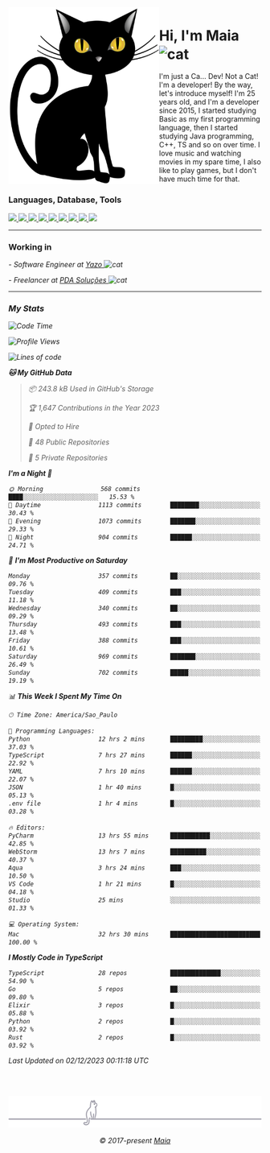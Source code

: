 <img align="left" src="https://raw.githubusercontent.com/gabrielmaialva33/gabrielmaialva33/master/assets/cat_0.png" alt="Stats" width="300px">

<h1 align="left">Hi, I'm Maia 
<img src="https://emojis.slackmojis.com/emojis/images/1643509834/36299/black-cat.gif?1643509834" width="50" height="60" align="center"  alt="cat"/>
</h1>

I'm just a Ca... Dev! Not a Cat! I'm a developer! By the way, let's introduce myself!
I'm 25 years old, and I'm a developer since 2015, I started studying Basic as my first programming
language, then I started studying Java programming, C++, TS and so on over time.
I love music and watching movies in my spare time, I also like to play games, but I don't have much time for that.

<h3 align="left">Languages, Database, Tools</h3>
<p>
  <a href="https://www.typescriptlang.org">
    <img src="https://skillicons.dev/icons?i=ts" />
  </a>
  <a href="https://go.dev">
    <img src="https://skillicons.dev/icons?i=go" />
  </a>
  <a href="https://www.python.org">
    <img src="https://skillicons.dev/icons?i=python" />
  </a>
  <a href="https://gradle.org">
    <img src="https://skillicons.dev/icons?i=gradle" />
  </a>
  <a href="https://redis.io">
    <img src="https://skillicons.dev/icons?i=redis" />
  </a>
  <a href="https://www.mongodb.com">
    <img src="https://skillicons.dev/icons?i=mongodb" />
  </a>
  <a href="https://nodejs.org">
    <img src="https://skillicons.dev/icons?i=nodejs" />
  </a>
  <a href="https://www.javascript.com">
    <img src="https://skillicons.dev/icons?i=js" />
  </a>
  <a href="https://www.docker.com">
    <img src="https://skillicons.dev/icons?i=docker" />
  </a>
</p>

<hr/>

<h3>Working in</h3>

<p><em> - Software Engineer at <a href="[https://pdasolucoes.com.br](https://yazo.com.br/)">Yazo
</a><img src="https://media.giphy.com/media/WUlplcMpOCEmTGBtBW/giphy.gif" width="30" alt="cat"> 
</em></p>
<p><em> - Freelancer at <a href="[https://pdasolucoes.com.br](https://pdasolucoes.com.br/)">PDA Soluções
</a><img src="https://media.giphy.com/media/WUlplcMpOCEmTGBtBW/giphy.gif" width="30" alt="cat"> 

<hr/>

### My Stats

<!--START_SECTION:waka-->
![Code Time](http://img.shields.io/badge/Code%20Time-3%2C531%20hrs%204%20mins-blue)

![Profile Views](http://img.shields.io/badge/Profile%20Views-0-blue)

![Lines of code](https://img.shields.io/badge/From%20Hello%20World%20I%27ve%20Written-958.2%20thousand%20lines%20of%20code-blue)

**🐱 My GitHub Data** 

> 📦 243.8 kB Used in GitHub's Storage 
 > 
> 🏆 1,647 Contributions in the Year 2023
 > 
> 💼 Opted to Hire
 > 
> 📜 48 Public Repositories 
 > 
> 🔑 5 Private Repositories 
 > 
**I'm a Night 🦉** 

```text
🌞 Morning                568 commits         ████░░░░░░░░░░░░░░░░░░░░░   15.53 % 
🌆 Daytime                1113 commits        ████████░░░░░░░░░░░░░░░░░   30.43 % 
🌃 Evening                1073 commits        ███████░░░░░░░░░░░░░░░░░░   29.33 % 
🌙 Night                  904 commits         ██████░░░░░░░░░░░░░░░░░░░   24.71 % 
```
📅 **I'm Most Productive on Saturday** 

```text
Monday                   357 commits         ██░░░░░░░░░░░░░░░░░░░░░░░   09.76 % 
Tuesday                  409 commits         ███░░░░░░░░░░░░░░░░░░░░░░   11.18 % 
Wednesday                340 commits         ██░░░░░░░░░░░░░░░░░░░░░░░   09.29 % 
Thursday                 493 commits         ███░░░░░░░░░░░░░░░░░░░░░░   13.48 % 
Friday                   388 commits         ███░░░░░░░░░░░░░░░░░░░░░░   10.61 % 
Saturday                 969 commits         ███████░░░░░░░░░░░░░░░░░░   26.49 % 
Sunday                   702 commits         █████░░░░░░░░░░░░░░░░░░░░   19.19 % 
```


📊 **This Week I Spent My Time On** 

```text
🕑︎ Time Zone: America/Sao_Paulo

💬 Programming Languages: 
Python                   12 hrs 2 mins       █████████░░░░░░░░░░░░░░░░   37.03 % 
TypeScript               7 hrs 27 mins       ██████░░░░░░░░░░░░░░░░░░░   22.92 % 
YAML                     7 hrs 10 mins       ██████░░░░░░░░░░░░░░░░░░░   22.07 % 
JSON                     1 hr 40 mins        █░░░░░░░░░░░░░░░░░░░░░░░░   05.13 % 
.env file                1 hr 4 mins         █░░░░░░░░░░░░░░░░░░░░░░░░   03.28 % 

🔥 Editors: 
PyCharm                  13 hrs 55 mins      ███████████░░░░░░░░░░░░░░   42.85 % 
WebStorm                 13 hrs 7 mins       ██████████░░░░░░░░░░░░░░░   40.37 % 
Aqua                     3 hrs 24 mins       ███░░░░░░░░░░░░░░░░░░░░░░   10.50 % 
VS Code                  1 hr 21 mins        █░░░░░░░░░░░░░░░░░░░░░░░░   04.18 % 
Studio                   25 mins             ░░░░░░░░░░░░░░░░░░░░░░░░░   01.33 % 

💻 Operating System: 
Mac                      32 hrs 30 mins      █████████████████████████   100.00 % 
```

**I Mostly Code in TypeScript** 

```text
TypeScript               28 repos            ██████████████░░░░░░░░░░░   54.90 % 
Go                       5 repos             ██░░░░░░░░░░░░░░░░░░░░░░░   09.80 % 
Elixir                   3 repos             █░░░░░░░░░░░░░░░░░░░░░░░░   05.88 % 
Python                   2 repos             █░░░░░░░░░░░░░░░░░░░░░░░░   03.92 % 
Rust                     2 repos             █░░░░░░░░░░░░░░░░░░░░░░░░   03.92 % 
```




 Last Updated on 02/12/2023 00:11:18 UTC
<!--END_SECTION:waka-->


<br/>
<br/>

<p align="center"><img src="https://raw.githubusercontent.com/gabrielmaialva33/gabrielmaialva33/master/assets/gray0_ctp_on_line.svg?sanitize=true" /></p>
<p align="center">&copy; 2017-present <a href="https://github.com/gabrielmaialva33/" target="_blank">Maia</a>